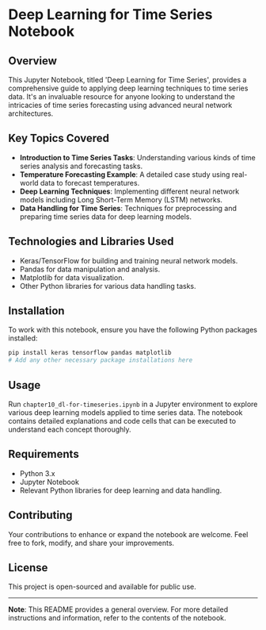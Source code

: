 
# Deep Learning for Time Series Notebook

## Overview
This Jupyter Notebook, titled 'Deep Learning for Time Series', provides a comprehensive guide to applying deep learning techniques to time series data. It's an invaluable resource for anyone looking to understand the intricacies of time series forecasting using advanced neural network architectures.

## Key Topics Covered
- **Introduction to Time Series Tasks**: Understanding various kinds of time series analysis and forecasting tasks.
- **Temperature Forecasting Example**: A detailed case study using real-world data to forecast temperatures.
- **Deep Learning Techniques**: Implementing different neural network models including Long Short-Term Memory (LSTM) networks.
- **Data Handling for Time Series**: Techniques for preprocessing and preparing time series data for deep learning models.

## Technologies and Libraries Used
- Keras/TensorFlow for building and training neural network models.
- Pandas for data manipulation and analysis.
- Matplotlib for data visualization.
- Other Python libraries for various data handling tasks.

## Installation
To work with this notebook, ensure you have the following Python packages installed:

```bash
pip install keras tensorflow pandas matplotlib
# Add any other necessary package installations here
```

## Usage
Run `chapter10_dl-for-timeseries.ipynb` in a Jupyter environment to explore various deep learning models applied to time series data. The notebook contains detailed explanations and code cells that can be executed to understand each concept thoroughly.

## Requirements
- Python 3.x
- Jupyter Notebook
- Relevant Python libraries for deep learning and data handling.

## Contributing
Your contributions to enhance or expand the notebook are welcome. Feel free to fork, modify, and share your improvements.

## License
This project is open-sourced and available for public use.

---

**Note**: This README provides a general overview. For more detailed instructions and information, refer to the contents of the notebook.
